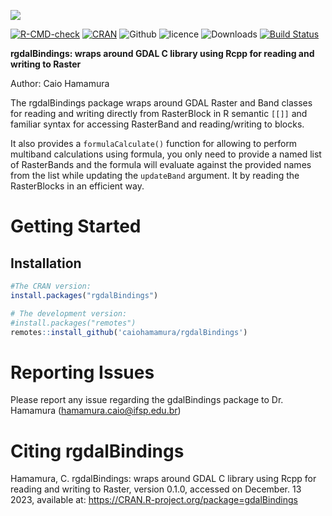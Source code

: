 ![](https://github.com/caiohamamaura/rgdalBindings/blob/master/readme/cover.png)<br/>

[![R-CMD-check](https://github.com/caiohamamaura/rgdalBindings/actions/workflows/r.yml/badge.svg?branch=master)](https://github.com/caiohamamaura/rgdalBindings/actions/workflows/r.yml)
[![CRAN](https://www.r-pkg.org/badges/version/rgdalBindings)](https://cran.r-project.org/package=rgdalBindings)
![Github](https://img.shields.io/badge/Github-0.1.12-green.svg)
![licence](https://img.shields.io/badge/Licence-GPL--3-blue.svg) 
![Downloads](https://cranlogs.r-pkg.org/badges/grand-total/rgdalBindings)
[![Build Status](https://travis-ci.com/caiohamamaura/rgdalBindings.svg?token=Jqizwyc6gBxNafNccTdU&branch=master)](https://travis-ci.com/caiohamamaura/rgdalBindings)

**rgdalBindings: wraps around GDAL C library using Rcpp for reading and writing to Raster**

Author: Caio Hamamura  

The rgdalBindings package wraps around GDAL Raster and Band classes for reading and writing
directly from RasterBlock in R semantic `[[]]` and familiar syntax
for accessing RasterBand and reading/writing to blocks.

It also provides a `formulaCalculate()` function for allowing to perform multiband calculations
using formula, you only need to provide a named list of RasterBands and the formula will evaluate
against the provided names from the list while updating the `updateBand` argument. It by reading
the RasterBlocks in an efficient way.

# Getting Started

## Installation
```r
#The CRAN version:
install.packages("rgdalBindings")

# The development version:
#install.packages("remotes")
remotes::install_github('caiohamamura/rgdalBindings')
```

# Reporting Issues 
Please report any issue regarding the gdalBindings package to Dr. Hamamura (hamamura.caio@ifsp.edu.br)

# Citing rgdalBindings
Hamamura, C. rgdalBindings: wraps around GDAL C library using Rcpp for reading and writing to Raster, version 0.1.0, accessed on December. 13 2023, available at: <https://CRAN.R-project.org/package=gdalBindings>

